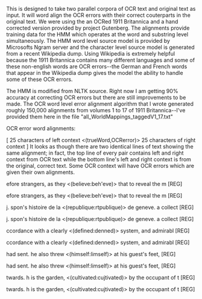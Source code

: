 This is designed to take two parallel corpora of OCR text and original text as input. It will word 
align the OCR errors with their correct couterparts in the original text. We were using the an
OCRed 1911 Britannica and a hand corrected version provided by project Gutenberg. The alignments 
provide training data for the HMM which operates at the word and substring level simultaneously.
The HMM word level source model is provided by Microsofts Ngram server and the character level source 
model is generated from a recent Wikipedia dump. Using Wikipedia is extremely helpful because the 1911 
Britannica contains many different languages and some of these non-english words are OCR errors--the 
German and French words that appear in the Wikipedia dump gives the model the ability to handle some of these
OCR errors.

The HMM is modified from NLTK source. Right now I am getting 90% accuracy at correcting OCR errors but there are still improvements to be made. The OCR word level error alignment algorithm that I wrote generated roughly 150,000 alignments from volumes 1 to 17 of 1911 Britannica--I've provided them here in the file "all_WorldMappings_taggedV1_17.txt"


OCR error word alignments:

[ 25 characters of left context <(trueWord,OCRerror)> 25 characters of right context ]
It looks as though there are two identical lines of text showing the same alignment; in fact, 
the top line of every pair contains left and right context from OCR text while the bottom line's left and right context is from the original, correct text. Some OCR context will have OCR errors which are given their own alignments.


efore strangers, as they <(believe:beh'eve)>	 that to reveal the m [REG]

efore strangers, as they <(believe:beh'eve)>	 that to reveal the m [REG]



j. spon's histoire de la <(republique:rtpublique)>	 de geneve. a collect [REG]

j. spon's histoire de la <(republique:rtpublique)>	 de geneve. a collect [REG]



ccordance with a clearly <(defined:denned)>	 system, and admirabl [REG]

ccordance with a clearly <(defined:denned)>	 system, and admirabl [REG]



had sent. he also threw <(himself:limself)>	 at his guest's feet, [REG]

had sent. he also threw <(himself:limself)>	 at his guest's feet, [REG]



twards. h is the garden, <(cultivated:cujtivated)>	 by the occupant of t [REG]

twards. h is the garden, <(cultivated:cujtivated)>	 by the occupant of t [REG]
